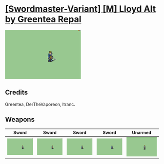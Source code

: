# [\[Swordmaster-Variant\] \[M\] Lloyd Alt by Greentea Repal](./)
 

<img src="./1.%20Sword/Sword_000.png" alt="[Swordmaster-Variant] [M] Lloyd Alt by Greentea Repal standing" />

## Credits

Greentea, DerTheVaporeon, ltranc.

## Weapons
 

|Sword |Sword |Sword |Sword |Unarmed |
|  :---: | :---: | :---: | :---: | :---: |
| <img alt="Sword animation" src="./1.%20Sword/Sword.gif" /> | <img alt="Sword animation" src="./1.%20Sword%20(Shaky%20Critical)/Sword.gif" /> | <img alt="Sword animation" src="./1.%20Sword%20(Slash%20Crit)/Sword.gif" /> | <img alt="Sword animation" src="./1.%20Sword%20(Slash%20Shaky%20Crit)/Sword.gif" /> | <img alt="Unarmed animation" src="./8.%20Unarmed/Unarmed.gif" /> |
